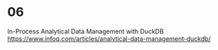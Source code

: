 
# 06

In-Process Analytical Data Management with DuckDB https://www.infoq.com/articles/analytical-data-management-duckdb/
